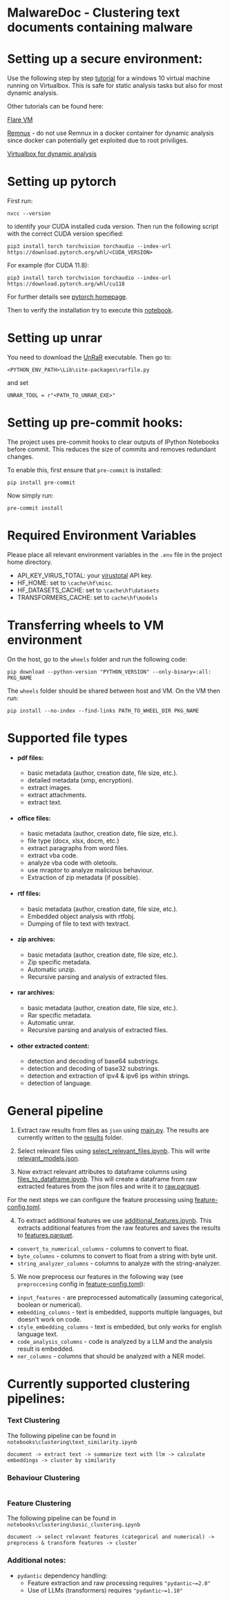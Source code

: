# MalwareDoc - Clustering text documents containing malware



# Setting up a secure environment:

Use the following step by step [tutorial](https://oliviagallucci.com/creating-a-vm-for-malware-analysis-in-virtualbox/)
for a windows 10 virtual machine running on Virtualbox. This is safe for static analysis tasks but also 
for most dynamic analysis.

Other tutorials can be found here:

[Flare VM](https://www.mandiant.com/resources/blog/flare-vm-the-windows-malware)

[Remnux](https://remnux.org/) - do not use Remnux in a docker container for dynamic analysis since docker
can potentially get exploited due to root priviliges.

[Virtualbox for dynamic analysis](https://malwareunicorn.org/workshops/re101.html#2)


# Setting up pytorch

First run:

```
nvcc --version
```
to identify your CUDA installed cuda version. Then run the following script with the correct CUDA version specified:

```
pip3 install torch torchvision torchaudio --index-url https://download.pytorch.org/whl/<CUDA_VERSION>
```

For example (for CUDA 11.8):

```
pip3 install torch torchvision torchaudio --index-url https://download.pytorch.org/whl/cu118
```

For further details see [pytorch homepage](https://pytorch.org).

Then to verify the installation try to execute this [notebook](notebooks/util/check_torch_gpu.ipynb).



# Setting up unrar
You need to download the [UnRaR](www.rarlab.com/rar_add.htm) executable.
Then go to:
```
<PYTHON_ENV_PATH>\Lib\site-packages\rarfile.py
```
and set 
```
UNRAR_TOOL = r"<PATH_TO_UNRAR_EXE>"
```


# Setting up pre-commit hooks:

The project uses pre-commit hooks to clear outputs of IPython Notebooks before commit.
This reduces the size of commits and removes redundant changes.

To enable this, first ensure that ``pre-commit`` is installed:
```
pip install pre-commit
```
Now simply run:

```
pre-commit install
```

# Required Environment Variables

Please place all relevant environment variables in the ``.env`` file in the project home directory.

- API_KEY_VIRUS_TOTAL: your [virustotal](https://www.virustotal.com/gui/home/upload) API key.
- HF_HOME: set to ``\cache\hf\misc``.
- HF_DATASETS_CACHE: set to ``\cache\hf\datasets``
- TRANSFORMERS_CACHE: set to ``cache\hf\models``

# Transferring wheels to VM environment

On the host, go to the ``wheels`` folder and run the following code:
```
pip download --python-version "PYTHON_VERSION" --only-binary=:all: PKG_NAME 
```
The ``wheels`` folder should be shared between host and VM.
On the VM then run:
```
pip install --no-index --find-links PATH_TO_WHEEL_DIR PKG_NAME
```




#  Supported file types

- #### pdf files:
  - basic metadata (author, creation date, file size, etc.).
  - detailed metadata (xmp, encryption).
  - extract images.
  - extract attachments.
  - extract text.
- #### office files:
  - basic metadata (author, creation date, file size, etc.).
  - file type (docx, xlsx, docm, etc.)
  - extract paragraphs from word files.
  - extract vba code.
  - analyze vba code with oletools.
  - use mraptor to analyze malicious behaviour.
  - Extraction of zip metadata (if possible).
- #### rtf files:
  - basic metadata (author, creation date, file size, etc.).
  - Embedded object analysis with rtfobj.
  - Dumping of file to text with textract.
- #### zip archives:
  - basic metadata (author, creation date, file size, etc.).
  - Zip specific metadata.
  - Automatic unzip.
  - Recursive parsing and analysis of extracted files.
- #### rar archives:
  - basic metadata (author, creation date, file size, etc.).
  - Rar specific metadata.
  - Automatic unrar.
  - Recursive parsing and analysis of extracted files.
- #### other extracted content:
  - detection and decoding of base64 substrings.
  - detection and decoding of base32 substrings.
  - detection and extraction of ipv4 & ipv6 ips within strings.
  - detection of language.



# General pipeline

1) Extract raw results from files as ``json`` using
[main.py](src/malwaredoc/main.py). The results are currently written to the [results](data/results) folder.

2) Select relevant files using
[select_relevant_files.ipynb](notebooks/results/select_relevant_files.ipynb).
This will write [relevant_models.json](data/clustering/relevant_models.json).

3) Now extract relevant attributes to dataframe columns using
[files_to_dataframe.ipynb](notebooks/results/files_to_dataframe.ipynb).
This will create a dataframe from raw extracted features from the json files and write it to [raw.parquet](data/clustering/raw.parquet).

For the next steps we can configure the feature processing using [feature-config.toml](data/clustering/feature-config.toml).

4) To extract additional features we use
[additional_features.ipynb](notebooks/results/additional_features.ipynb). This extracts additional features from the raw features and saves the results to [features.parquet](data/clustering/features.parquet).
- ``convert_to_numerical_columns`` - columns to convert to float.
- ``byte_columns`` - columns to convert to float from a string with byte unit.
- ``string_analyzer_columns`` - columns to analyze with the string-analyzer.

5) We now preprocess our features in the following way (see ``preproccesing`` config in [feature-config.toml](data/clustering/feature-config.toml)):
- ``input_features`` - are preprocessed automatically (assuming categorical, boolean or numerical).
- ``embedding_columns`` - text is embedded, supports multiple languages, but doesn't work on code.
- ``style_embedding_columns`` - text is embedded, but only works for english language text.
- ``code_analysis_columns`` - code is analyzed by a LLM and the analysis result is embedded.
- ``ner_columns`` - columns that should be analyzed with a NER model.

# Currently supported clustering pipelines:

### Text Clustering 
The following pipeline can be found in ``notebooks\clustering\text_similarity.ipynb``
```
document -> extract text -> summarize text with llm -> calculate embeddings -> cluster by similarity
```


### Behaviour Clustering

```

```

### Feature Clustering
The following pipeline can be found in ``notebooks\clustering\basic_clustering.ipynb``
```
document -> select relevant features (categorical and numerical) -> preprocess & transform features -> cluster
```


### Additional notes:
- ``pydantic`` dependency handling:
  - Feature extraction and raw processing requires ``"pydantic~=2.0"``
  - Use of LLMs (transformers) requires ``"pydantic~=1.10"``